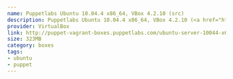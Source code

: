 ```yaml
---
name: Puppetlabs Ubuntu 10.04.4 x86_64, VBox 4.2.10 (src)
description: Puppetlabs Ubuntu 10.04.4 x86_64, VBox 4.2.10 (<a href="http://github.com/puppetlabs/puppet-vagrant-boxes">src</a>)
provider: VirtualBox
link: http://puppet-vagrant-boxes.puppetlabs.com/ubuntu-server-10044-x64-vbox4210.box
size: 323MB
category: boxes
tags:
- ubuntu
- puppet
---
```

